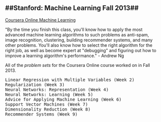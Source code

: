 ##Stanford: Machine Learning Fall 2013##
---
[Coursera Online Machine Learning](https://class.coursera.org/ml-004 "Stanford: Machine Learning 2013")

"By the time you finish this class, you'll know how to apply the most advanced machine learning algorithms to such problems as anti-spam, image recognition, clustering, building recommender systems, and many other problems. You'll also know how to select the right algorithm for the right job, as well as become expert at "debugging" and figuring out how to improve a learning algorithm's performance." - Andrew Ng

All of the *problem sets* for the Coursera Online course worked on in Fall 2013.

<pre>
Linear Regression with Multiple Variables (Week 2)
Regularization (Week 3)
Neural Networks: Representation (Week 4)
Neural Networks: Learning (Week 5)
Advice for Applying Machine Learning (Week 6)
Support Vector Machines (Week 7)
Dimensionality Reduction (Week 8)
Recommender Systems (Week 9)
</pre>
